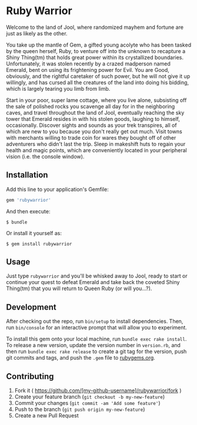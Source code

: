 # Ruby Warrior

Welcome to the land of Jool, where randomized mayhem and fortune are just as likely as the other.

You take up the mantle of Gem, a gifted young acolyte who has been tasked by the queen herself, Ruby, to venture off into the unknown to recapture a Shiny Thing(tm) that holds great power within its crystallized boundaries. Unfortunately, it was stolen recently by a crazed madperson named Emerald, bent on using its frightening power for Evil. You are Good, obviously, and the rightful caretaker of such power, but he will not give it up willingly, and has cursed all the creatures of the land into doing his bidding, which is largely tearing you limb from limb.

Start in your poor, super lame cottage, where you live alone, subsisting off the sale of polished rocks you scavenge all day for in the neighboring caves, and travel throughout the land of Jool, eventually reaching the sky tower that Emerald resides in with his stolen goods, laughing to himself, occasionally. Discover sights and sounds as your trek transpires, all of which are new to you because you don't really get out much. Visit towns with merchants willing to trade coin for wares they bought off of other adventurers who didn't last the trip. Sleep in makeshift huts to regain your health and magic points, which are conveniently located in your peripheral vision (i.e. the console window).

## Installation

Add this line to your application's Gemfile:

```ruby
gem 'rubywarrior'
```

And then execute:

    $ bundle

Or install it yourself as:

    $ gem install rubywarrior

## Usage

Just type `rubywarrior` and you'll be whisked away to Jool, ready to start or continue your quest to defeat Emerald and take back the coveted Shiny Thing(tm) that you will return to Queen Ruby (or will you...?).

## Development

After checking out the repo, run `bin/setup` to install dependencies. Then, run `bin/console` for an interactive prompt that will allow you to experiment.

To install this gem onto your local machine, run `bundle exec rake install`. To release a new version, update the version number in `version.rb`, and then run `bundle exec rake release` to create a git tag for the version, push git commits and tags, and push the `.gem` file to [rubygems.org](https://rubygems.org).

## Contributing

1. Fork it ( https://github.com/[my-github-username]/rubywarrior/fork )
2. Create your feature branch (`git checkout -b my-new-feature`)
3. Commit your changes (`git commit -am 'Add some feature'`)
4. Push to the branch (`git push origin my-new-feature`)
5. Create a new Pull Request
